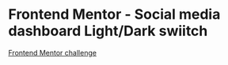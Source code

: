 # Frontend Mentor - Social media dashboard Light/Dark swiitch


[Frontend Mentor challenge](https://www.frontendmentor.io/challenges/social-media-dashboard-with-theme-switcher-6oY8ozp_H)
